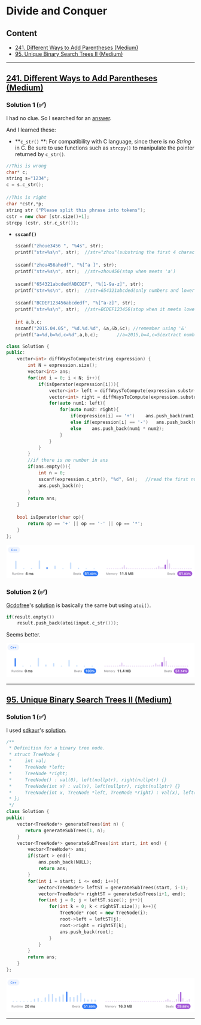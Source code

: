 # Divide and Conquer

## Content

* [241. Different Ways to Add Parentheses (Medium)](#241)
* [95. Unique Binary Search Trees II (Medium)](#95)



---

## <span id="241">[241. Different Ways to Add Parentheses (Medium)](https://leetcode.com/problems/different-ways-to-add-parentheses/)</span>

### Solution 1 (✅)

I had no clue. So I searched for an [answer](https://blog.csdn.net/sinat_35261315/article/details/78878615).

And I learned these:

*  **`c_str()` **: For compatibility with C language, since there is no *String* in C. Be sure to use functions such as `strcpy()` to manipulate the pointer returned by `c_str()`.

  ```c++
  //This is wrong
  char* c; 
  string s="1234"; 
  c = s.c_str();
  
  //This is right
  char *cstr,*p;
  string str ("Please split this phrase into tokens");
  cstr = new char [str.size()+1];
  strcpy (cstr, str.c_str());
  ```

  

* **`sscanf()`** 

  ```c++
  sscanf("zhoue3456 ", "%4s", str);      
  printf("str=%s\n", str);	//str="zhou"(substring the first 4 characters)
  
  sscanf("zhou456ahedf", "%[^a ]", str); 
  printf("str=%s\n", str);	//str=zhou456(stop when meets 'a')
  
  sscanf("654321abcdedfABCDEF", "%[1-9a-z]", str); 
  printf("str=%s\n", str);	//str=654321abcded(only numbers and lower-case letters)
  
  sscanf("BCDEF123456abcdedf", "%[^a-z]", str);    
  printf("str=%s\n", str);	//str=BCDEF123456(stop when it meets lower-case letters)
  
  int a,b,c;
  sscanf("2015.04.05", "%d.%d.%d", &a,&b,&c); //remember using '&'
  printf("a=%d,b=%d,c=%d",a,b,c);		//a=2015,b=4,c=5(extract numbers from the string)
  ```

  

```c++
class Solution {
public:
    vector<int> diffWaysToCompute(string expression) {
        int N = expression.size();
        vector<int> ans;
        for(int i = 0; i < N; i++){
            if(isOperator(expression[i])){
                vector<int> left = diffWaysToCompute(expression.substr(0, i));
                vector<int> right = diffWaysToCompute(expression.substr(i+1));
                for(auto num1: left){
                    for(auto num2: right){
                        if(expression[i] == '+')    ans.push_back(num1 + num2);
                        else if(expression[i] == '-')   ans.push_back(num1 - num2);
                        else    ans.push_back(num1 * num2);
                    }
                }
            }
        }
        //if there is no number in ans
        if(ans.empty()){
            int n = 0;
            sscanf(expression.c_str(), "%d", &n);   //read the first number from expression
            ans.push_back(n);   
        }
        return ans;
    }

    bool isOperator(char op){
        return op == '+' || op == '-' || op == '*';
    } 
};
```

![241-1](Pictures/241-1.png)



### Solution 2 (✅)

[Gcdofree](https://leetcode.com/Gcdofree/)'s [solution](https://leetcode.com/problems/different-ways-to-add-parentheses/solutions/66331/c-4ms-recursive-dp-solution-with-brief-explanation/) is basically the same but using `atoi()`.

```c++
if(result.empty())
    result.push_back(atoi(input.c_str()));
```

Seems better.

![241-2](Pictures/241-2.png)

---

## <span id="95">[95. Unique Binary Search Trees II (Medium)](https://leetcode.com/problems/unique-binary-search-trees-ii/)</span>

### Solution 1 (✅)

I used [sdkaur](https://leetcode.com/sdkaur/)'s [solution](https://leetcode.com/problems/unique-binary-search-trees-ii/solutions/1849266/c-detailed-explanation-recursive-tree-with-comments/).

```c++
/**
 * Definition for a binary tree node.
 * struct TreeNode {
 *     int val;
 *     TreeNode *left;
 *     TreeNode *right;
 *     TreeNode() : val(0), left(nullptr), right(nullptr) {}
 *     TreeNode(int x) : val(x), left(nullptr), right(nullptr) {}
 *     TreeNode(int x, TreeNode *left, TreeNode *right) : val(x), left(left), right(right) {}
 * };
 */
class Solution {
public:
    vector<TreeNode*> generateTrees(int n) {
       return generateSubTrees(1, n);
    }
    vector<TreeNode*> generateSubTrees(int start, int end) {
        vector<TreeNode*> ans;
        if(start > end){
            ans.push_back(NULL);
            return ans;
        }
        for(int i = start; i <= end; i++){
            vector<TreeNode*> leftST = generateSubTrees(start, i-1);
            vector<TreeNode*> rightST = generateSubTrees(i+1, end);
            for(int j = 0; j < leftST.size(); j++){
                for(int k = 0; k < rightST.size(); k++){
                    TreeNode* root = new TreeNode(i);
                    root->left = leftST[j];
                    root->right = rightST[k];
                    ans.push_back(root);
                }
            }
        }
        return ans;
    }
};
```

![95-1](Pictures/95-1.png)

---

